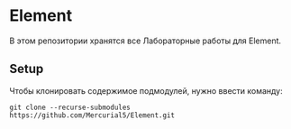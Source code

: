 # Element

В этом репозитории хранятся все Лабораторные работы для Element.

## Setup

Чтобы клонировать содержимое подмодулей, нужно ввести команду:

```
git clone --recurse-submodules https://github.com/Mercurial5/Element.git
```